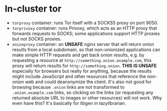 # In-cluster tor

* `torproxy` container: runs Tor itself with a SOCKS5 proxy on port 9050.
* `torprivoxy` container: runs Privoxy, which acts as an HTTP proxy that forwards requests to SOCKS;
  some applications support HTTP proxies but not SOCKS proxies.
* `onionproxy` container: an **UNSAFE** nginx server that will return onion results from a local subdomain,
  so that non-onionized applications can make simple HTTP requests and get back onion results,
  e.g. by requesting a resource at `http://something.onion.example.com`,
  this proxy will return results for `http://something.onion`.
  **THIS IS UNSAFE** especially for browsers but really for anything,
  because the results might include JavaScript and other resources that reference the non-onion web and could deanonymize the client.
  It's also not good for browsing because `.onion` links are not transformed to `.onion.example.com` links,
  so clicking on the links (or requesting any returned absolute URL to images or other resources) will not work.
  Why even have this? It's basically for libgen in lazylibrarian.
